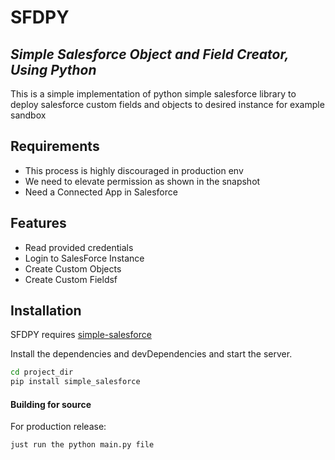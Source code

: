 # SFDPY
## _Simple Salesforce Object and Field Creator, Using Python_

This is a simple implementation of python simple salesforce library to deploy salesforce custom fields and objects to desired instance for example sandbox

## Requirements

- This process is highly discouraged in production env
- We need to elevate permission as shown in the snapshot
- Need a Connected App in Salesforce

## Features

- Read provided credentials
- Login to SalesForce Instance
- Create Custom Objects
- Create Custom Fieldsf

## Installation

SFDPY requires [simple-salesforce](https://github.com/simple-salesforce/simple-salesforce)

Install the dependencies and devDependencies and start the server.

```sh
cd project_dir
pip install simple_salesforce
```

#### Building for source

For production release:

```sh
just run the python main.py file
```


